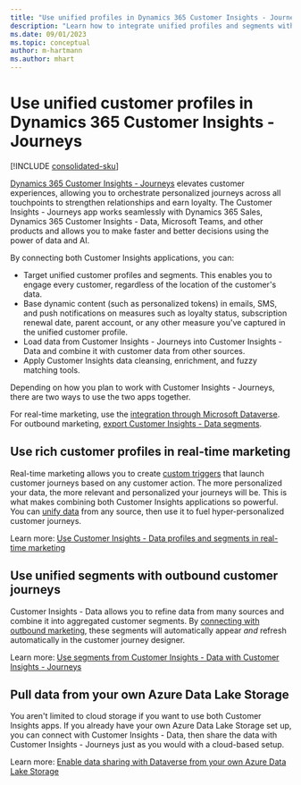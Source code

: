 ```yaml
---
title: "Use unified profiles in Dynamics 365 Customer Insights - Journeys"
description: "Learn how to integrate unified profiles and segments with Dynamics 365 Customer Insights - Journeys."
ms.date: 09/01/2023
ms.topic: conceptual
author: m-hartmann
ms.author: mhart
---
```


# Use unified customer profiles in Dynamics 365 Customer Insights - Journeys

[!INCLUDE [consolidated-sku](./includes/consolidated-sku.md)]

[Dynamics 365 Customer Insights - Journeys](/dynamics365/marketing/overview) elevates customer experiences, allowing you to orchestrate personalized journeys across all touchpoints to strengthen relationships and earn loyalty. The Customer Insights - Journeys app works seamlessly with Dynamics 365 Sales, Dynamics 365 Customer Insights - Data, Microsoft Teams, and other products and allows you to make faster and better decisions using the power of data and AI.

By connecting both Customer Insights applications, you can:

- Target unified customer profiles and segments. This enables you to engage every customer, regardless of the location of the customer's data.
- Base dynamic content (such as personalized tokens) in emails, SMS, and push notifications on measures such as loyalty status, subscription renewal date, parent account, or any other measure you've captured in the unified customer profile.
- Load data from Customer Insights - Journeys into Customer Insights - Data and combine it with customer data from other sources.
- Apply Customer Insights data cleansing, enrichment, and fuzzy matching tools.

Depending on how you plan to work with Customer Insights - Journeys, there are two ways to use the two apps together.

For real-time marketing, use the [integration through Microsoft Dataverse](#use-rich-customer-profiles-in-real-time-marketing).
For outbound marketing, [export Customer Insights - Data segments](#use-unified-segments-with-outbound-customer-journeys).

## Use rich customer profiles in real-time marketing

Real-time marketing allows you to create [custom triggers](/dynamics365/marketing/real-time-marketing-custom-triggers) that launch customer journeys based on any customer action. The more personalized your data, the more relevant and personalized your journeys will be. This is what makes combining both Customer Insights applications so powerful. You can [unify data](data-unification.md) from any source, then use it to fuel hyper-personalized customer journeys.

Learn more: [Use Customer Insights - Data profiles and segments in real-time marketing](/dynamics365/marketing/real-time-marketing-ci-profile)

## Use unified segments with outbound customer journeys

Customer Insights - Data allows you to refine data from many sources and combine it into aggregated customer segments. By [connecting with outbound marketing](export-ci-journeys.md), these segments will automatically appear *and* refresh automatically in the customer journey designer.

Learn more: [Use segments from Customer Insights - Data with Customer Insights - Journeys](/dynamics365/marketing/customer-insights-segments)

## Pull data from your own Azure Data Lake Storage

You aren't limited to cloud storage if you want to use both Customer Insights apps. If you already have your own Azure Data Lake Storage set up, you can connect with Customer Insights - Data, then share the data with Customer Insights - Journeys just as you would with a cloud-based setup.

Learn more: [Enable data sharing with Dataverse from your own Azure Data Lake Storage](own-data-lake-storage.md#enable-data-sharing-with-dataverse-from-your-own-azure-data-lake-storage-preview)
